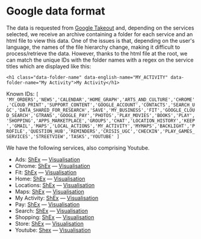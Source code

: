 # Google data format

The data is requested from [Google Takeout](https://takeout.google.com/) and, depending on the services selected, we receive an archive containing a folder for each service and an html file to view this data. One of the issues is that, depending on the user's language, the names of the file hierarchy change, making it difficult to process/retrieve the data. However, thanks to the html file at the root, we can match the unique IDs with the folder names with a regex on the service titles which are displayed like this: 

`<h1 class="data-folder-name" data-english-name="MY_ACTIVITY" data-folder-name="My Activity">My Activity</h1>`

Known IDs: `[ 'MY_ORDERS','NEWS','CALENDAR','HOME_GRAPH','ARTS_AND_CULTURE','CHROME','CLOUD_PRINT','SUPPORT_CONTENT','GOOGLE_ACCOUNT','CONTACTS','SEARCH_UGC','DATA_SHARED_FOR_RESEARCH','SAVE','MY_BUSINESS','FIT','GOOGLE_CLOUD_SEARCH','GTRANS','GOOGLE_PAY','PHOTOS','PLAY_MOVIES','BOOKS','PLAY','SHOPPING','APPS_MARKETPLACE','GROUPS','CHAT','LOCATION_HISTORY','KEEP','GMAIL','MAPS','LOCAL_ACTIONS','MY_ACTIVITY','MYMAPS','BACKLIGHT','PROFILE','QUESTION_HUB','REMINDERS','CRISIS_UGC','CHECKIN','PLAY_GAMES_SERVICES','STREETVIEW','TASKS','YOUTUBE'
]`
        
We have the following services, also comprising Youtube.

* Ads: [ShEx](https://github.com/hestiaAI/data-catalog/blob/main/shex/google/ads.shex) — [Visualisation](http://rdfshape.herokuapp.com/schemaInfo?schemaURL=https%3A%2F%2Fraw.githubusercontent.com%2FhestiaAI%2Fdata-catalog%2Fmain%2Fshex%2Fgoogle%2Fads.shex&schemaFormat=ShExC&schemaEngine=ShEx)
* Chrome: [ShEx](https://github.com/hestiaAI/data-catalog/blob/main/shex/google/chrome.shex) — [Visualisation](http://rdfshape.herokuapp.com/schemaInfo?schemaURL=https%3A%2F%2Fraw.githubusercontent.com%2FhestiaAI%2Fdata-catalog%2Fmain%2Fshex%2Fgoogle%2Fchrome.shex&schemaFormat=ShExC&schemaEngine=ShEx)
* Fit: [ShEx](https://github.com/hestiaAI/data-catalog/blob/main/shex/google/fit.shex) — [Visualisation](http://rdfshape.herokuapp.com/schemaInfo?schemaURL=https%3A%2F%2Fraw.githubusercontent.com%2FhestiaAI%2Fdata-catalog%2Fmain%2Fshex%2Fgoogle%2Ffit.shex&schemaFormat=ShExC&schemaEngine=ShEx)
* Home: [ShEx](https://github.com/hestiaAI/data-catalog/blob/main/shex/google/home.shex) — [Visualisation](http://rdfshape.herokuapp.com/schemaInfo?schemaURL=https%3A%2F%2Fraw.githubusercontent.com%2FhestiaAI%2Fdata-catalog%2Fmain%2Fshex%2Fgoogle%2Fhome.shex&schemaFormat=ShExC&schemaEngine=ShEx)
* Locations: [ShEx](https://github.com/hestiaAI/data-catalog/blob/main/shex/google/locations.shex) — [Visualisation](http://rdfshape.herokuapp.com/schemaInfo?schemaURL=https%3A%2F%2Fraw.githubusercontent.com%2FhestiaAI%2Fdata-catalog%2Fmain%2Fshex%2Fgoogle%2Flocations.shex&schemaFormat=ShExC&schemaEngine=ShEx)
* Maps: [ShEx](https://github.com/hestiaAI/data-catalog/blob/main/shex/google/maps.shex) — [Visualisation](http://rdfshape.herokuapp.com/schemaInfo?schemaURL=https%3A%2F%2Fraw.githubusercontent.com%2FhestiaAI%2Fdata-catalog%2Fmain%2Fshex%2Fgoogle%2Fmaps.shex&schemaFormat=ShExC&schemaEngine=ShEx)
* My Activity: [ShEx](https://github.com/hestiaAI/data-catalog/blob/main/shex/google/my_activity.shex) — [Visualisation](http://rdfshape.herokuapp.com/schemaInfo?schemaURL=https%3A%2F%2Fraw.githubusercontent.com%2FhestiaAI%2Fdata-catalog%2Fmain%2Fshex%2Fgoogle%2Fmy_activity.shex&schemaFormat=ShExC&schemaEngine=ShEx)
* Pay: [ShEx](https://github.com/hestiaAI/data-catalog/blob/main/shex/google/pay.shex) — [Visualisation](http://rdfshape.herokuapp.com/schemaInfo?schemaURL=https%3A%2F%2Fraw.githubusercontent.com%2FhestiaAI%2Fdata-catalog%2Fmain%2Fshex%2Fgoogle%2Fpay.shex&schemaFormat=ShExC&schemaEngine=ShEx)
* Search: [ShEx](https://github.com/hestiaAI/data-catalog/blob/main/shex/google/search.shex) — [Visualisation](http://rdfshape.herokuapp.com/schemaInfo?schemaURL=https%3A%2F%2Fraw.githubusercontent.com%2FhestiaAI%2Fdata-catalog%2Fmain%2Fshex%2Fgoogle%2Fsearch.shex&schemaFormat=ShExC&schemaEngine=ShEx)
* Shopping: [ShEx](https://github.com/hestiaAI/data-catalog/blob/main/shex/google/shopping.shex) — [Visualisation](http://rdfshape.herokuapp.com/schemaInfo?schemaURL=https%3A%2F%2Fraw.githubusercontent.com%2FhestiaAI%2Fdata-catalog%2Fmain%2Fshex%2Fgoogle%2Fshopping.shex&schemaFormat=ShExC&schemaEngine=ShEx)
* Store: [ShEx](https://github.com/hestiaAI/data-catalog/blob/main/shex/google/store.shex) — [Visualisation](http://rdfshape.herokuapp.com/schemaInfo?schemaURL=https%3A%2F%2Fraw.githubusercontent.com%2FhestiaAI%2Fdata-catalog%2Fmain%2Fshex%2Fgoogle%2Fstore.shex&schemaFormat=ShExC&schemaEngine=ShEx)
* Youtube: [Shex](https://github.com/hestiaAI/data-catalog/blob/main/shex/youtube.shex) — [Visualisation](http://rdfshape.herokuapp.com/schemaInfo?schemaURL=https%3A%2F%2Fraw.githubusercontent.com%2FhestiaAI%2Fdata-catalog%2Fmain%2Fshex%2Fyoutube.shex&schemaFormat=ShExC&schemaEngine=ShEx)
